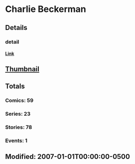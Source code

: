 # Charlie  Beckerman 
## Details
### detail
#### [Link](http://marvel.com/comics/creators/8204/charlie_beckerman?utm_campaign=apiRef&utm_source=225578a89fc76f3d20fbffda5d17a88d)
## [Thumbnail](http://i.annihil.us/u/prod/marvel/i/mg/c/30/4bb61264a8dee.jpg)
## Totals
### Comics: 59
### Series: 23
### Stories: 78
### Events: 1
## Modified: 2007-01-01T00:00:00-0500
